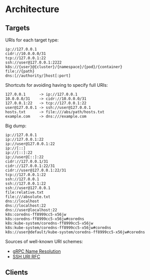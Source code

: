 # Architecture

## Targets

URIs for each target type:

```
ip://127.0.0.1
cidr://10.0.0.0/31
tcp://127.0.0.1:22
ssh://user@127.0.0.1:2222
k8s://{user}@{cluster}/{namespace}/{pod}/{container}
file://{path}
dns:[//authority/]host[:port]
```

Shortcuts for avoiding having to specify full URIs:

```
127.0.0.1      -> ip://127.0.0.1
10.0.0.0/31    -> cidr://10.0.0.0/31
127.0.0.1:22   -> tcp://127.0.0.1:22
user@127.0.0.1 -> ssh://user@127.0.0.1
hosts.txt      -> file:///abs/path/hosts.txt
example.com    -> dns:///example.com
```

Big dump:

```
ip://127.0.0.1
ip://127.0.0.1:22
ip://user@127.0.0.1:22
ip://[::]
ip://[::]:22
ip://user@[::]:22
cidr://127.0.0.1/31
cidr://127.0.0.1:22/31
cidr://user@127.0.0.1:22/31
tcp://127.0.0.1:22
ssh://127.0.0.1
ssh://127.0.0.1:22
ssh://user@127.0.0.1
file:relative.txt
file:///absolute.txt
dns://localhost
dns://localhost:22
dns://user@localhost:22
k8s:coredns-ff8999cc5-x56jw
k8s:coredns-ff8999cc5-x56jw#coredns
k8s:kube-system/coredns-ff8999cc5-x56jw
k8s:kube-system/coredns-ff8999cc5-x56jw#coredns
k8s://user@default/kube-system/coredns-ff8999cc5-x56jw#coredns
```

Sources of well-known URI schemes:

- [gRPC Name Resolution][uri_grpc]
- [SSH URI RFC][uri_ssh]

## Clients

[uri_grpc]: https://github.com/grpc/grpc/blob/ac90ebd310955024a188712b5231575e40dffcc5/doc/naming.md#detailed-design
[uri_ssh]: https://datatracker.ietf.org/doc/html/draft-salowey-secsh-uri-00
